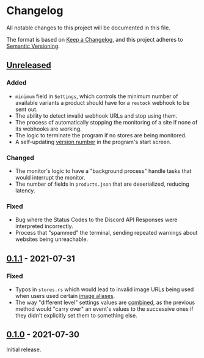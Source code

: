 # Changelog

All notable changes to this project will be documented in this file.

The format is based on [Keep a Changelog](https://keepachangelog.com/en/1.0.0),
and this project adheres to [Semantic Versioning](https://semver.org/spec/v2.0.0.html).

## [Unreleased]

### Added

- `minimum` field in `Settings`, which controls the minimum number of
  available variants a product should have for a `restock` webhook to be
  sent out.
- The ability to detect invalid webhook URLs and stop using them.
- The process of automatically stopping the monitoring of a site if none
  of its webhooks are working.
- The logic to terminate the program if no stores are being monitored.
- A self-updating [version number](src/main.rs#L43-L50) in the program's
  start screen.

### Changed

- The monitor's logic to have a "background process" handle tasks that
  would interrupt the monitor.
- The number of fields in `products.json` that are deserialized,
  reducing latency.

### Fixed

- Bug where the Status Codes to the Discord API Responses were
  interpreted incorrectly.
- Process that "spammed" the terminal, sending repeated warnings about
  websites being unreachable.

## [0.1.1] - 2021-07-31

### Fixed

- Typos in `stores.rs` which would lead to invalid image URLs being used
  when users used certain [image aliases](README.md#aliases).
- The way "different level" settings values are
  [combined](README.md#settings), as the previous method would "carry
  over" an event's values to the successive ones if they didn't
  explicitly set them to something else.

## [0.1.0] - 2021-07-30

Initial release.

[Unreleased]: https://github.com/subreme/shopify-monitor/compare/0.1.1...HEAD
[0.1.1]: https://github.com/subreme/shopify-monitor/compare/0.1.0...0.1.1
[0.1.0]: https://github.com/subreme/shopify-monitor/releases/tag/0.1.0

